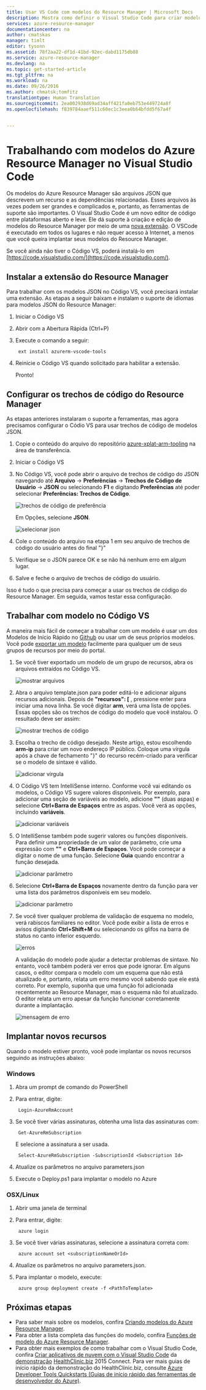 ```yaml
---
title: Usar VS Code com modelos do Resource Manager | Microsoft Docs
description: Mostra como definir o Visual Studio Code para criar modelos do Azure Resource Manager.
services: azure-resource-manager
documentationcenter: na
author: cmatskas
manager: timlt
editor: tysonn
ms.assetid: 78f2aa22-df1d-41bd-92ec-dabd1175db88
ms.service: azure-resource-manager
ms.devlang: na
ms.topic: get-started-article
ms.tgt_pltfrm: na
ms.workload: na
ms.date: 09/26/2016
ms.author: chmatsk;tomfitz
translationtype: Human Translation
ms.sourcegitcommit: 2ea002938d69ad34aff421fa0eb753e449724a8f
ms.openlocfilehash: f839784aaef511c60ec1c3eea0b64bfdd5f67a4f


---
```

# <a name="working-with-azure-resource-manager-templates-in-visual-studio-code"></a>Trabalhando com modelos do Azure Resource Manager no Visual Studio Code
Os modelos do Azure Resource Manager são arquivos JSON que descrevem um recurso e as dependências relacionadas. Esses arquivos às vezes podem ser grandes e complicados e, portanto, as ferramentas de suporte são importantes. O Visual Studio Code é um novo editor de código entre plataformas aberto e leve. Ele dá suporte à criação e edição de modelos do Resource Manager por meio de uma [nova extensão](https://marketplace.visualstudio.com/items?itemName=msazurermtools.azurerm-vscode-tools). O VSCode é executado em todos os lugares e não requer acesso à Internet, a menos que você queira implantar seus modelos do Resource Manager.

Se você ainda não tiver o Código VS, poderá instalá-lo em [https://code.visualstudio.com/](https://code.visualstudio.com/).

## <a name="install-the-resource-manager-extension"></a>Instalar a extensão do Resource Manager
Para trabalhar com os modelos JSON no Código VS, você precisará instalar uma extensão. As etapas a seguir baixam e instalam o suporte de idiomas para modelos JSON do Resource Manager:

1. Iniciar o Código VS 
2. Abrir com a Abertura Rápida (Ctrl+P) 
3. Execute o comando a seguir: 
   
        ext install azurerm-vscode-tools
4. Reinicie o Código VS quando solicitado para habilitar a extensão. 
   
   Pronto!

## <a name="set-up-resource-manager-snippets"></a>Configurar os trechos de código do Resource Manager
As etapas anteriores instalaram o suporte a ferramentas, mas agora precisamos configurar o Códio VS para usar trechos de código de modelos JSON.

1. Copie o conteúdo do arquivo do repositório [azure-xplat-arm-tooling](https://raw.githubusercontent.com/Azure/azure-xplat-arm-tooling/master/VSCode/armsnippets.json) na área de transferência.
2. Iniciar o Código VS 
3. No Código VS, você pode abrir o arquivo de trechos de código do JSON navegando até **Arquivo** -> **Preferências** -> **Trechos de Código de Usuário** -> **JSON** ou selecionando **F1** e digitando **Preferências** até poder selecionar **Preferências: Trechos de Código**.
   
    ![trechos de código de preferência](./media/resource-manager-vs-code/preferences-snippets.png)
   
    Em Opções, selecione **JSON**.
   
    ![selecionar json](./media/resource-manager-vs-code/select-json.png)
4. Cole o conteúdo do arquivo na etapa 1 em seu arquivo de trechos de código do usuário antes do final "}" 
5. Verifique se o JSON parece OK e se não há nenhum erro em algum lugar. 
6. Salve e feche o arquivo de trechos de código do usuário.

Isso é tudo o que precisa para começar a usar os trechos de código do Resource Manager. Em seguida, vamos testar essa configuração.

## <a name="work-with-template-in-vs-code"></a>Trabalhar com modelo no Código VS
A maneira mais fácil de começar a trabalhar com um modelo é usar um dos Modelos de Início Rápido no [Github](https://github.com/Azure/azure-quickstart-templates) ou usar um de seus próprios modelos. Você pode [exportar um modelo](resource-manager-export-template.md) facilmente para qualquer um de seus grupos de recursos por meio do portal. 

1. Se você tiver exportado um modelo de um grupo de recursos, abra os arquivos extraídos no Código VS.
   
    ![mostrar arquivos](./media/resource-manager-vs-code/show-files.png)
2. Abra o arquivo template.json para poder editá-lo e adicionar alguns recursos adicionais. Depois de **"recursos": [** , pressione enter para iniciar uma nova linha. Se você digitar **arm**, verá uma lista de opções. Essas opções são os trechos de código do modelo que você instalou. O resultado deve ser assim: 
   
    ![mostrar trechos de código](./media/resource-manager-vs-code/type-snippets.png)
3. Escolha o trecho de código desejado. Neste artigo, estou escolhendo **arm-ip** para criar um novo endereço IP público. Coloque uma vírgula após a chave de fechamento "}" do recurso recém-criado para verificar se o modelo de sintaxe é válido.
   
     ![adicionar vírgula](./media/resource-manager-vs-code/add-comma.png)
4. O Código VS tem IntelliSense interno. Conforme você vai editando os modelos, o Código VS sugere valores disponíveis. Por exemplo, para adicionar uma seção de variáveis ao modelo, adicione **""** (duas aspas) e selecione **Ctrl+Barra de Espaços** entre as aspas. Você verá as opções, incluindo **variáveis**.
   
    ![adicionar variáveis](./media/resource-manager-vs-code/add-variables.png)
5. O IntelliSense também pode sugerir valores ou funções disponíveis. Para definir uma propriedade de um valor de parâmetro, crie uma expressão com **""** e **Ctrl+Barra de Espaços**. Você pode começar a digitar o nome de uma função. Selecione **Guia** quando encontrar a função desejada.
   
    ![adicionar parâmetro](./media/resource-manager-vs-code/select-parameters.png)
6. Selecione **Ctrl+Barra de Espaços** novamente dentro da função para ver uma lista dos parâmetros disponíveis em seu modelo.
   
    ![adicionar parâmetro](./media/resource-manager-vs-code/select-avail-parameters.png)
7. Se você tiver qualquer problema de validação de esquema no modelo, verá rabiscos familiares no editor. Você pode exibir a lista de erros e avisos digitando **Ctrl+Shift+M** ou selecionando os glifos na barra de status no canto inferior esquerdo.
   
    ![erros](./media/resource-manager-vs-code/errors.png)
   
    A validação do modelo pode ajudar a detectar problemas de sintaxe. No entanto, você também poderá ver erros que pode ignorar. Em alguns casos, o editor compara o modelo com um esquema que não está atualizado e, portanto, relata um erro mesmo você sabendo que ele está correto. Por exemplo, suponha que uma função foi adicionada recentemente ao Resource Manager, mas o esquema não foi atualizado. O editor relata um erro apesar da função funcionar corretamente durante a implantação.
   
    ![mensagem de erro](./media/resource-manager-vs-code/unrecognized-function.png)

## <a name="deploy-your-new-resources"></a>Implantar novos recursos
Quando o modelo estiver pronto, você pode implantar os novos recursos seguindo as instruções abaixo: 

### <a name="windows"></a>Windows
1. Abra um prompt de comando do PowerShell 
2. Para entrar, digite: 
   
        Login-AzureRmAccount 
3. Se você tiver várias assinaturas, obtenha uma lista das assinaturas com:
   
        Get-AzureRmSubscription
   
    E selecione a assinatura a ser usada.
   
        Select-AzureRmSubscription -SubscriptionId <Subscription Id>
4. Atualize os parâmetros no arquivo parameters.json
5. Execute o Deploy.ps1 para implantar o modelo no Azure

### <a name="osxlinux"></a>OSX/Linux
1. Abrir uma janela de terminal 
2. Para entrar, digite:
   
        azure login 
3. Se você tiver várias assinaturas, selecione a assinatura correta com:
   
        azure account set <subscriptionNameOrId> 
4. Atualize os parâmetros no arquivo parameters.json.
5. Para implantar o modelo, execute:
   
        azure group deployment create -f <PathToTemplate> 

## <a name="next-steps"></a>Próximas etapas
* Para saber mais sobre os modelos, confira [Criando modelos do Azure Resource Manager](resource-group-authoring-templates.md).
* Para obter a lista completa das funções do modelo, confira [Funções de modelo do Azure Resource Manager](resource-group-template-functions.md).
* Para obter mais exemplos de como trabalhar com o Visual Studio Code, confira [Criar aplicativos de nuvem com o Visual Studio Code](https://github.com/Microsoft/HealthClinic.biz/wiki/Build-cloud-apps-with-Visual-Studio-Code) da [demonstração](https://github.com/Microsoft/HealthClinic.biz) [HealthClinic.biz](https://blogs.msdn.microsoft.com/visualstudio/2015/12/08/connectdemos-2015-healthclinic-biz/) 2015 Connect. Para ver mais guias de início rápido da demonstração do HealthClinic.biz, consulte [Azure Developer Tools Quickstarts (Guias de início rápido das ferramentas de desenvolvedor do Azure)](https://github.com/Microsoft/HealthClinic.biz/wiki/Azure-Developer-Tools-Quickstarts).




<!--HONumber=Nov16_HO2-->


